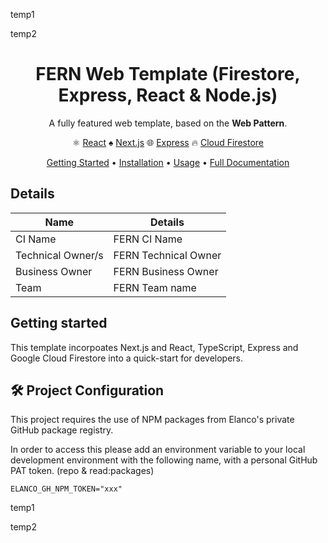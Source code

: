temp1


temp2


<div align="center">
  
# FERN Web Template (Firestore, Express, React & Node.js)

A fully featured web template, based on the **Web Pattern**. 

⚛️ [React](https://reactjs.org/docs/getting-started.html)
♠️ [Next.js](https://nextjs.org/docs)
🌐  [Express](https://expressjs.com/)
🔥 [Cloud Firestore](https://cloud.google.com/firestore)

[Getting Started](#getting-started) •
[Installation](#installation) •
[Usage](#usage) •
[Full Documentation](./docs/README.md)
</div>

## Details

| Name              | Details              |
| ----------------- | -------------------- |
| CI Name           | FERN CI Name         |
| Technical Owner/s | FERN Technical Owner |
| Business Owner    | FERN Business Owner  |
| Team              | FERN Team name       |

## Getting started

This template incorpoates Next.js and React, TypeScript, Express and Google Cloud Firestore into a quick-start for developers.

## 🛠 Project Configuration

This project requires the use of NPM packages from Elanco's private GitHub package registry.

In order to access this please add an environment variable to your local development environment with the following name, with a personal GitHub PAT token. (repo & read:packages)

```
ELANCO_GH_NPM_TOKEN="xxx"
```


temp1


temp2


